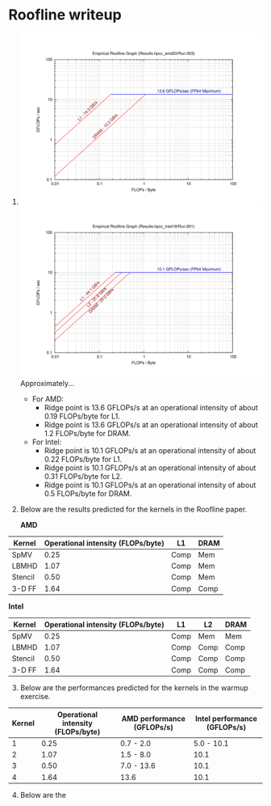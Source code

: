 # Roofline writeup

1. ![AMD Roofline](./roofline_amd.jpg)
   ![Intel Roofline](./roofline_intel.jpg)
   Approximately...
   - For AMD:
     - Ridge point is 13.6 GFLOPs/s at an operational intensity of about 0.19 FLOPs/byte for L1.
     - Ridge point is 13.6 GFLOPs/s at an operational intensity of about 1.2 FLOPs/byte for DRAM.
   - For Intel:
     - Ridge point is 10.1 GFLOPs/s at an operational intensity of about 0.22 FLOPs/byte for L1.
     - Ridge point is 10.1 GFLOPs/s at an operational intensity of about 0.31 FLOPs/byte for L2.
     - Ridge point is 10.1 GFLOPs/s at an operational intensity of about 0.5 FLOPs/byte for DRAM.

3. Below are the results predicted for the kernels in the Roofline paper.

   **AMD**
   
| Kernel    | Operational intensity (FLOPs/byte) | L1 | DRAM |
| --------- | --------------------------------- | --- | --- |
| SpMV      | 0.25                            | Comp | Mem |
| LBMHD     | 1.07                            | Comp | Mem |
| Stencil   | 0.50                            | Comp | Mem | 
| 3-D FF    | 1.64                            | Comp | Comp |


**Intel**

| Kernel    | Operational intensity (FLOPs/byte) | L1 | L2 | DRAM |
| --------- | --------------------------------- | --- | --- | --- |
| SpMV      | 0.25                            | Comp | Mem | Mem |
| LBMHD     | 1.07                            | Comp | Comp | Comp |
| Stencil   | 0.50                            | Comp | Comp | Comp |
| 3-D FF    | 1.64                            | Comp | Comp | Comp |

3. Below are the performances predicted for the kernels in the warmup exercise.

| Kernel | Operational intensity (FLOPs/byte) | AMD performance (GFLOPs/s) | Intel performance (GFLOPs/s) |
| ------ | --------------------------------- | --------------------------- | --------------------------- |
| 1      | 0.25                            | 0.7 - 2.0                   | 5.0 - 10.1                  |
| 2      | 1.07                            | 1.5 - 8.0                   | 10.1                        |
| 3      | 0.50                            | 7.0 - 13.6                  | 10.1                        |
| 4      | 1.64                            | 13.6                        | 10.1                        |

4. Below are the 

